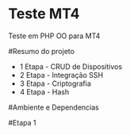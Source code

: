 # Teste MT4
Teste em PHP OO para MT4

#Resumo do projeto
- 1 Etapa - CRUD de Dispositivos
- 2 Etapa - Integração SSH
- 3 Etapa - Criptografia
- 4 Etapa - Hash

#Ambiente e Dependencias


#Etapa 1
